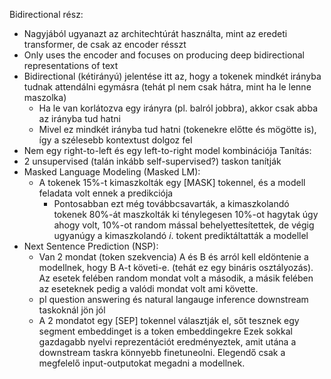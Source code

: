Bidirectional rész:
- Nagyjából ugyanazt az architechtúrát használta, mint az eredeti transformer, de csak az encoder résszt
- Only uses the encoder and focuses on producing deep bidirectional representations of text
- Bidirectional (kétirányú) jelentése itt az, hogy a tokenek mindkét irányba tudnak attendálni egymásra (tehát pl nem csak hátra, mint ha le lenne maszolka)
	- Ha le van korlátozva egy irányra (pl. balról jobbra), akkor csak abba az irányba tud hatni
	- Mivel ez mindkét irányba tud hatni (tokenekre előtte és mögötte is), így a szélesebb kontextust dolgoz fel
- Nem egy right-to-left és egy left-to-right model kombinációja
Tanítás:
- 2 unsupervised (talán inkább self-supervised?) taskon tanítják
- Masked Language Modeling (Masked LM):
	- A tokenek 15%-t kimaszkolták egy [MASK] tokennel, és a modell feladata volt ennek a predikciója
		- Pontosabban ezt még továbbcsavarták, a kimaszkolandó tokenek 80%-át maszkolták ki ténylegesen 10%-ot hagytak úgy ahogy volt, 10%-ot random mással behelyettesítettek, de végig ugyanúgy a kimaszkolandó $i$. tokent prediktáltatták a modellel
- Next Sentence Prediction (NSP):
	- Van 2 mondat (token szekvencia) A és B és arról kell eldöntenie a modellnek, hogy B A-t követi-e. (tehát ez egy bináris osztályozás). Az esetek felében random mondat volt a második, a másik felében az eseteknek pedig a valódi mondat volt ami követte.
	- pl question answering és natural langauge inference downstream taskoknál jön jól
	- A 2 mondatot egy [SEP] tokennel választják el, sőt tesznek egy segment embeddinget is a token embeddingekre
Ezek sokkal gazdagabb nyelvi reprezentációt eredményeztek, amit utána a downstream taskra könnyebb finetuneolni. Elegendő csak a megfelelő input-outputokat megadni a modellnek.
